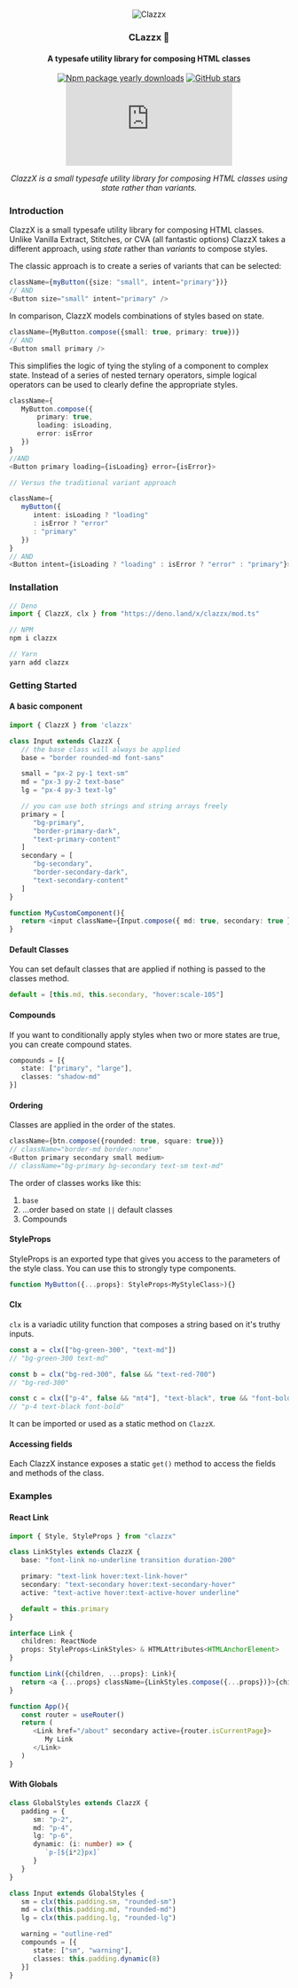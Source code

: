 <div align="center">
<br />

![Clazzx](.github/banner.jpg)

<h3>CLazzx 💄</h3>

#### A typesafe utility library for composing HTML classes

[![Npm package yearly downloads](https://badgen.net/npm/dy/express)](https://npmjs.com/package/express)
[![GitHub stars](https://img.shields.io/github/stars/freeCodeCamp/freeCodeCamp.svg?style=social&label=Star&maxAge=2592000)](https://github.com/freeCodeCamp/freeCodeCamp)
[![NuGet stable version](https://badgen.net/nuget/v/newtonsoft.json)](https://nuget.org/packages/newtonsoft.json)

*ClazzX is a small typesafe utility library for composing HTML classes using state rather than variants.*
</div>

### Introduction

ClazzX is a small typesafe utility library for composing HTML classes. Unlike Vanilla Extract, Stitches, or CVA (all fantastic options) ClazzX takes a different approach, using *state* rather than *variants* to compose styles.

The classic approach is to create a series of variants that can be selected: 
```ts 
className={myButton({size: "small", intent="primary"})}
// AND
<Button size="small" intent="primary" />
```
In comparison, ClazzX models combinations of styles based on state.
```ts
className={MyButton.compose({small: true, primary: true})}
// AND
<Button small primary />
```
This simplifies the logic of tying the styling of a component to complex state. Instead of a series of nested ternary operators, simple logical operators can be used to clearly define the appropriate styles.

```ts
className={
   MyButton.compose({ 
       primary: true,
       loading: isLoading,
       error: isError 
   })
}
//AND
<Button primary loading={isLoading} error={isError}>

// Versus the traditional variant approach

className={
   myButton({
      intent: isLoading ? "loading" 
      : isError ? "error" 
      : "primary"
   })
}
// AND
<Button intent={isLoading ? "loading" : isError ? "error" : "primary"}>
```

### Installation
```ts 
// Deno
import { ClazzX, clx } from "https://deno.land/x/clazzx/mod.ts"

// NPM
npm i clazzx

// Yarn
yarn add clazzx
```
### Getting Started

#### A basic component

```ts
import { ClazzX } from 'clazzx'

class Input extends ClazzX {
   // the base class will always be applied
   base = "border rounded-md font-sans"

   small = "px-2 py-1 text-sm"
   md = "px-3 py-2 text-base"
   lg = "px-4 py-3 text-lg"

   // you can use both strings and string arrays freely
   primary = [
      "bg-primary",
      "border-primary-dark",
      "text-primary-content"
   ]
   secondary = [
      "bg-secondary",
      "border-secondary-dark",
      "text-secondary-content"
   ]
}

function MyCustomComponent(){
   return <input className={Input.compose({ md: true, secondary: true })}/>
}
```
#### Default Classes
You can set default classes that are applied if nothing is passed to the classes method.
```ts
default = [this.md, this.secondary, "hover:scale-105"]
```
#### Compounds
If you want to conditionally apply styles when two or more states are true, you can create compound states.
```ts
compounds = [{
   state: ["primary", "large"],
   classes: "shadow-md"
}]
```

#### Ordering
Classes are applied in the order of the states.
```ts
className={btn.compose({rounded: true, square: true})}
// className="border-md border-none"
<Button primary secondary small medium>
// className="bg-primary bg-secondary text-sm text-md"
```
The order of classes works like this:
1. `base`
3. ...order based on state `||` default classes
4. Compounds

#### StyleProps
StyleProps is an exported type that gives you access to the parameters of the style class. You can use this to strongly type components.
```ts
function MyButton({...props}: StyleProps<MyStyleClass>){}
```

#### Clx

`clx` is a variadic utility function that composes a string based on it's truthy inputs. 

```ts
const a = clx(["bg-green-300", "text-md"])
// "bg-green-300 text-md"

const b = clx("bg-red-300", false && "text-red-700")
// "bg-red-300"

const c = clx(["p-4", false && "mt4"], "text-black", true && "font-bold")
// "p-4 text-black font-bold"
```
It can be imported or used as a static method on `ClazzX`.

#### Accessing fields
Each ClazzX instance exposes a static `get()` method to access the fields and methods of the class.

### Examples

#### React Link
```ts
import { Style, StyleProps } from "clazzx"

class LinkStyles extends ClazzX {
   base: "font-link no-underline transition duration-200"

   primary: "text-link hover:text-link-hover"
   secondary: "text-secondary hover:text-secondary-hover"
   active: "text-active hover:text-active-hover underline"

   default = this.primary
}

interface Link {
   children: ReactNode 
   props: StyleProps<LinkStyles> & HTMLAttributes<HTMLAnchorElement>
}

function Link({children, ...props}: Link){
   return <a {...props} className={LinkStyles.compose({...props})}>{children}</a>
}

function App(){
   const router = useRouter()
   return (
      <Link href="/about" secondary active={router.isCurrentPage}>
         My Link
      </Link>
   )
}
```

#### With Globals
```ts
class GlobalStyles extends ClazzX {
   padding = {
      sm: "p-2",
      md: "p-4",
      lg: "p-6",
      dynamic: (i: number) => {
         `p-[${i*2}px]`
      }
   }
}

class Input extends GlobalStyles {
   sm = clx(this.padding.sm, "rounded-sm")
   md = clx(this.padding.md, "rounded-md")
   lg = clx(this.padding.lg, "rounded-lg")

   warning = "outline-red"
   compounds = [{
      state: ["sm", "warning"],
      classes: this.padding.dynamic(8)
   }]
}
```
